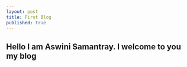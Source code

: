 ```yaml
---
layout: post
title: First Blog
published: true
---
```


## Hello I am Aswini Samantray. I welcome to you my blog